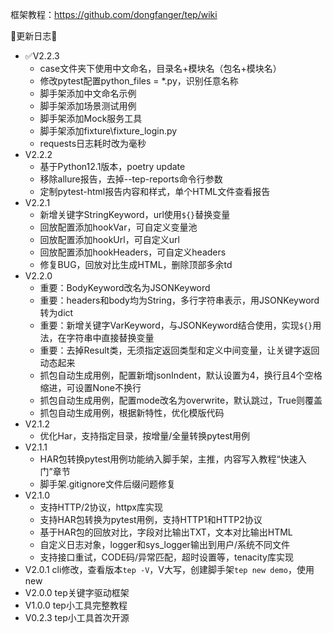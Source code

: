 框架教程：https://github.com/dongfanger/tep/wiki

🌟更新日志🌟
- ✅V2.2.3
  - case文件夹下使用中文命名，目录名+模块名（包名+模块名）
  - 修改pytest配置python_files = *.py，识别任意名称
  - 脚手架添加中文命名示例
  - 脚手架添加场景测试用例
  - 脚手架添加Mock服务工具
  - 脚手架添加fixture\fixture_login.py
  - requests日志耗时改为毫秒
- V2.2.2
  - 基于Python12.1版本，poetry update
  - 移除allure报告，去掉--tep-reports命令行参数
  - 定制pytest-html报告内容和样式，单个HTML文件查看报告
- V2.2.1
  - 新增关键字StringKeyword，url使用`${}`替换变量
  - 回放配置添加hookVar，可自定义变量池
  - 回放配置添加hookUrl，可自定义url
  - 回放配置添加hookHeaders，可自定义headers
  - 修复BUG，回放对比生成HTML，删除顶部多余td
- V2.2.0
  - 重要：BodyKeyword改名为JSONKeyword
  - 重要：headers和body均为String，多行字符串表示，用JSONKeyword转为dict
  - 重要：新增关键字VarKeyword，与JSONKeyword结合使用，实现`${}`用法，在字符串中直接替换变量
  - 重要：去掉Result类，无须指定返回类型和定义中间变量，让关键字返回动态起来
  - 抓包自动生成用例，配置新增jsonIndent，默认设置为4，换行且4个空格缩进，可设置None不换行
  - 抓包自动生成用例，配置mode改名为overwrite，默认跳过，True则覆盖
  - 抓包自动生成用例，根据新特性，优化模版代码
- V2.1.2
  - 优化Har，支持指定目录，按增量/全量转换pytest用例
- V2.1.1
  - HAR包转换pytest用例功能纳入脚手架，主推，内容写入教程“快速入门”章节
  - 脚手架.gitignore文件后缀问题修复
- V2.1.0
  - 支持HTTP/2协议，httpx库实现
  - 支持HAR包转换为pytest用例，支持HTTP1和HTTP2协议
  - 基于HAR包的回放对比，字段对比输出TXT，文本对比输出HTML
  - 自定义日志对象，logger和sys_logger输出到用户/系统不同文件
  - 支持接口重试，CODE码/异常匹配，超时设置等，tenacity库实现
- V2.0.1 cli修改，查看版本`tep -V`，V大写，创建脚手架`tep new demo`，使用new
- V2.0.0 tep关键字驱动框架
- V1.0.0 tep小工具完整教程
- V0.2.3 tep小工具首次开源
